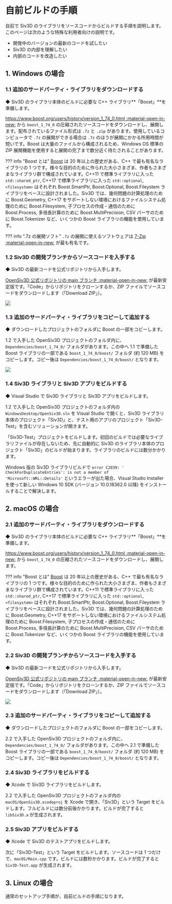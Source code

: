 # 自前ビルドの手順
自前で Siv3D のライブラリをソースコードからビルドする手順を説明します。このページは次のような特殊な利用者向けの説明です。

- 開発中のバージョンの最新のコードを試したい
- Siv3D の内部を理解したい
- 内部のコードを改造したい

## 1. Windows の場合
### 1.1 追加のサードパーティ・ライブラリをダウンロードする
◆ Siv3D のライブラリ本体のビルドに必要な C++ ライブラリ**「Boost」**を準備します。

[https://www.boost.org/users/history/version_1_74_0.html :material-open-in-new:](https://www.boost.org/users/history/version_1_74_0.html) から `boost_1_74_0` の圧縮されたソースコードをダウンロードし、展開します。配布されているファイル形式は `.7z` と `.zip` があります。使用しているコンピュータで `.7z` の展開ができる場合は `.7z` のほうが展開にかかる所用時間が短いです。Boost は大量のファイルから構成されるため、Windows OS 標準の ZIP 展開機能を使用すると展開の完了まで数分近く待たされることがあります。

??? info "Boost とは"
    [Boost](https://www.boost.org/) は 20 年以上の歴史がある、C++ で最も有名なライブラリの 1 つです。様々な目的のために作られた大小さまざま、作者もさまざまなライブラリ群で構成されています。C++11 で標準ライブラリに入った `std::shared_ptr`, C++17 で標準ライブラリに入った `std::optional`, `<filesystem>` はそれぞれ Boost.SmartPtr, Boost.Optional, Boost.Fileystem ライブラリをベースに設計されました。Siv3D では、幾何問題の計算処理のために Boost.Geometry, C++17 をサポートしない環境におけるファイルシステム処理のために Boost.Filesystem, 子プロセスの作成・通信のために Boost.Process, 多倍長計算のために Boost.MultiPrecision, CSV パーサのために Boost.Tokenizer など、いくつかの Boost ライブラリの機能を使用しています。

??? info ".7z の展開ソフト"
    `.7z` の展開に使えるソフトウェアは [7-Zip :material-open-in-new:](https://sevenzip.osdn.jp/) が最も有名です。

### 1.2 Siv3D の開発ブランチからソースコードを入手する
◆ Siv3D の最新コードを公式リポジトリから入手します。

[OpenSiv3D 公式リポジトリの main ブランチ :material-open-in-new:](https://github.com/Siv3D/OpenSiv3D) が最新安定版です。「Code」からリポジトリをクローンするか、ZIP ファイルでソースコードをダウンロードします（「Download ZIP」）。

![](https://raw.githubusercontent.com/Siv3D/siv3d.site.resource/main/v6/download/ubuntu/repo.png)


### 1.3 追加のサードパーティ・ライブラリをコピーして追加する
◆ ダウンロードしたプロジェクトのフォルダに Boost の一部をコピーします。

1.2 で入手した OpenSiv3D プロジェクトのフォルダ内に、`Dependencies/boost_1_74_0/` フォルダがあります。この中へ 1.1 で準備した Boost ライブラリの一部である `boost_1_74_0/boost/` フォルダ (約 120 MB) をコピーします。コピー後は `Dependencies/boost_1_74_0/boost/` となります。

![](https://raw.githubusercontent.com/Siv3D/siv3d.site.resource/main/v6/develop/boost.png)


### 1.4 Siv3D ライブラリと Siv3D アプリをビルドする
◆ Visual Studio で Siv3D ライブラリと Siv3D アプリをビルドします。

1.2 で入手した OpenSiv3D プロジェクトのフォルダ内の `WindowsDesktop/OpenSiv3D.sln` を Visual Studio で開くと、Siv3D ライブラリ本体のプロジェクト「Siv3D」と、テスト用のアプリのプロジェクト「Siv3D-Test」を含むソリューションが開きます。

「Siv3D-Test」プロジェクトをビルドします。初回のビルドでは必要なライブラリファイルが存在しないため、先に自動的に Siv3D のライブラリ本体のプロジェクト「Siv3D」のビルドが始まります。ライブラリのビルドには数分かかります。

Windows 版の Siv3D ライブラリビルドで `error C2039: '​CheckForDuplicateEntries': is not a member of 'Microsoft::WRL::Details'` というエラーが出た場合、Visual Studio Installer を使って新しい Windows 10 SDK (バージョン 10.0.18362.0 以降) をインストールすることで解決します。

## 2. macOS の場合

### 2.1 追加のサードパーティ・ライブラリをダウンロードする
◆ Siv3D のライブラリ本体のビルドに必要な C++ ライブラリ**「Boost」**を準備します。

[https://www.boost.org/users/history/version_1_74_0.html :material-open-in-new:](https://www.boost.org/users/history/version_1_74_0.html) から `boost_1_74_0` の圧縮されたソースコードをダウンロードし、展開します。

??? info "Boost とは"
    [Boost](https://www.boost.org/) は 20 年以上の歴史がある、C++ で最も有名なライブラリの 1 つです。様々な目的のために作られた大小さまざま、作者もさまざまなライブラリ群で構成されています。C++11 で標準ライブラリに入った `std::shared_ptr`, C++17 で標準ライブラリに入った `std::optional`, `<filesystem>` はそれぞれ Boost.SmartPtr, Boost.Optional, Boost.Fileystem ライブラリをベースに設計されました。Siv3D では、幾何問題の計算処理のために Boost.Geometry, C++17 をサポートしない環境におけるファイルシステム処理のために Boost.Filesystem, 子プロセスの作成・通信のために Boost.Process, 多倍長計算のために Boost.MultiPrecision, CSV パーサのために Boost.Tokenizer など、いくつかの Boost ライブラリの機能を使用しています。


### 2.2 Siv3D の開発ブランチからソースコードを入手する
◆ Siv3D の最新コードを公式リポジトリから入手します。

[OpenSiv3D 公式リポジトリの main ブランチ :material-open-in-new:](https://github.com/Siv3D/OpenSiv3D) が最新安定版です。「Code」からリポジトリをクローンするか、ZIP ファイルでソースコードをダウンロードします（「Download ZIP」）。

![](https://raw.githubusercontent.com/Siv3D/siv3d.site.resource/main/v6/download/ubuntu/repo.png)


### 2.3 追加のサードパーティ・ライブラリをコピーして追加する
◆ ダウンロードしたプロジェクトのフォルダに Boost の一部をコピーします。

2.2 で入手した OpenSiv3D プロジェクトのフォルダ内に、`Dependencies/boost_1_74_0/` フォルダがあります。この中へ 2.1 で準備した Boost ライブラリの一部である `boost_1_74_0/boost/` フォルダ (約 120 MB) をコピーします。コピー後は `Dependencies/boost_1_74_0/boost/` となります。


### 2.4 Siv3D ライブラリをビルドする
◆ Xcode で Siv3D ライブラリをビルドします。

2.2 で入手した OpenSiv3D プロジェクトのフォルダ内の `macOS/OpenSiv3D.xcodeproj` を Xcode で開き、「Siv3D」という Target をビルドします。フルビルドには数分前後かかります。ビルドが完了すると `libSiv3D.a` が生成されます。


### 2.5 Siv3D アプリをビルドする
◆ Xcode で Siv3D のテストアプリをビルドします。

次に「Siv3D-Test」という Target をビルドします。ソースコードは 1 つだけで、`macOS/Main.cpp` です。ビルドには数秒かかります。ビルドが完了すると `Siv3D-Test.app` が生成されます。


## 3. Linux の場合
通常のセットアップ手順が、自前ビルドの手順になります。
